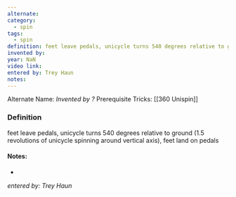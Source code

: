 ```yaml
---
alternate: 
category:
  - spin
tags:
  - spin
definition: feet leave pedals, unicycle turns 540 degrees relative to ground (1.5 revolutions of unicycle spinning around vertical axis), feet land on pedals
invented by: 
year: NaN
video link: 
entered by: Trey Haun
notes: 
---
```

Alternate Name: 
*Invented by ?*
Prerequisite Tricks: [[360 Unispin]]

### Definition
feet leave pedals, unicycle turns 540 degrees relative to ground (1.5 revolutions of unicycle spinning around vertical axis), feet land on pedals


#### Notes:
- 
*entered by: Trey Haun*
